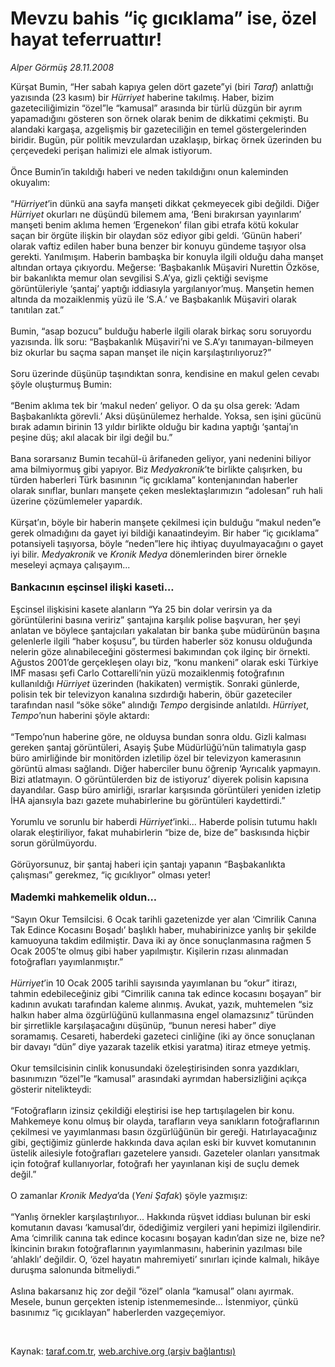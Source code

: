 # Mevzu bahis “iç gıcıklama” ise, özel hayat teferruattır!

*Alper Görmüş 28.11.2008*

<div class="taraf_structure_2col_1zq">
<div class="margen_n">



 <p>Kürşat Bumin, “Her sabah kapıya gelen dört gazete”yi (biri <i>Taraf</i>) anlattığı yazısında (23 kasım) bir <i>Hürriyet</i> haberine takılmış. Haber, bizim gazeteciliğimizin “özel”le “kamusal” arasında bir türlü düzgün bir ayrım yapamadığını gösteren son örnek olarak benim de dikkatimi çekmişti. Bu alandaki kargaşa, azgelişmiş bir gazeteciliğin en temel göstergelerinden biridir. Bugün, pür politik mevzulardan uzaklaşıp, birkaç örnek üzerinden bu çerçevedeki perişan halimizi ele almak istiyorum. <br/><br/>Önce Bumin’in takıldığı haberi ve neden takıldığını onun kaleminden okuyalım: <br/><br/>“<i>Hürriyet</i>’in dünkü ana sayfa manşeti dikkat çekmeyecek gibi değildi. Diğer <i>Hürriyet </i>okurları ne düşündü bilemem ama, ‘Beni bırakırsan yayınlarım’ manşeti benim aklıma hemen ‘Ergenekon’ filan gibi etrafa kötü kokular saçan bir örgüte ilişkin bir olaydan söz ediyor gibi geldi. ‘Günün haberi’ olarak vaftiz edilen haber buna benzer bir konuyu gündeme taşıyor olsa gerekti. Yanılmışım. Haberin bambaşka bir konuyla ilgili olduğu daha manşet altından ortaya çıkıyordu. Meğerse: ‘Başbakanlık Müşaviri Nurettin Özköse, bir bakanlıkta memur olan sevgilisi S.A’ya, gizli çektiği sevişme görüntüleriyle ‘şantaj’ yaptığı iddiasıyla yargılanıyor’muş. Manşetin hemen altında da mozaiklenmiş yüzü ile ‘S.A.’ ve Başbakanlık Müşaviri olarak tanıtılan zat.” <br/><br/>Bumin, “asap bozucu” bulduğu haberle ilgili olarak birkaç soru soruyordu yazısında. İlk soru: “Başbakanlık Müşaviri’ni ve S.A’yı tanımayan-bilmeyen biz okurlar bu saçma sapan manşet ile niçin karşılaştırılıyoruz?” <br/><br/>Soru üzerinde düşünüp taşındıktan sonra, kendisine en makul gelen cevabı şöyle oluşturmuş Bumin: <br/><br/>“Benim aklıma tek bir ‘makul neden’ geliyor. O da şu olsa gerek: ‘Adam Başbakanlıkta görevli.’ Aksi düşünülemez herhalde. Yoksa, sen işini gücünü bırak adamın birinin 13 yıldır birlikte olduğu bir kadına yaptığı ‘şantaj’ın peşine düş; akıl alacak bir ilgi değil bu.” <br/><br/>Bana sorarsanız Bumin tecahül-ü ârifaneden geliyor, yani nedenini biliyor ama bilmiyormuş gibi yapıyor. Biz <i>Medyakronik</i>’te birlikte çalışırken, bu türden haberleri Türk basınının “iç gıcıklama” kontenjanından haberler olarak sınıflar, bunları manşete çeken meslektaşlarımızın “adolesan” ruh hali üzerine çözümlemeler yapardık. <br/><br/>Kürşat’ın, böyle bir haberin manşete çekilmesi için bulduğu “makul neden”e gerek olmadığını da gayet iyi bildiği kanaatindeyim. Bir haber “iç gıcıklama” potansiyeli taşıyorsa, böyle “neden”lere hiç ihtiyaç duyulmayacağını o gayet iyi bilir. <i>Medyakronik</i> ve <i>Kronik Medya </i>dönemlerinden birer örnekle meseleyi açmaya çalışayım...<b> <br/><br/><font size="3">Bankacının eşcinsel ilişki kaseti...</font></b> <br/><br/>Eşcinsel ilişkisini kasete alanların “Ya 25 bin dolar verirsin ya da görüntülerini basına veririz” şantajına karşılık polise başvuran, her şeyi anlatan ve böylece şantajcıları yakalatan bir banka şube müdürünün başına gelenlerle ilgili “haber koşusu”, bu türden haberler söz konusu olduğunda nelerin göze alınabileceğini göstermesi bakımından çok ilginç bir örnekti. Ağustos 2001’de gerçekleşen olayı biz, “konu mankeni” olarak eski Türkiye IMF masası şefi Carlo Cottarelli’nin yüzü mozaiklenmiş fotoğrafının kullanıldığı <i>Hürriyet</i> üzerinden (hakikaten) vermiştik. Sonraki günlerde, polisin tek bir televizyon kanalına sızdırdığı haberin, öbür gazeteciler tarafından nasıl “söke söke” alındığı <i>Tempo</i> dergisinde anlatıldı. <i>Hürriyet</i>, <i>Tempo</i>’nun haberini şöyle aktardı: <br/><br/>“Tempo’nun haberine göre, ne olduysa bundan sonra oldu. Gizli kalması gereken şantaj görüntüleri, Asayiş Şube Müdürlüğü’nün talimatıyla gasp büro amirliğinde bir monitörden izletilip özel bir televizyon kamerasının görüntü alması sağlandı. Diğer haberciler bunu öğrenip ‘Ayrıcalık yapmayın. Bizi atlatmayın. O görüntülerden biz de istiyoruz’ diyerek polisin kapısına dayandılar. Gasp büro amirliği, ısrarlar karşısında görüntüleri yeniden izletip İHA ajansıyla bazı gazete muhabirlerine bu görüntüleri kaydettirdi.” <br/><br/>Yorumlu ve sorunlu bir haberdi <i>Hürriyet</i>’inki... Haberde polisin tutumu haklı olarak eleştiriliyor, fakat muhabirlerin “bize de, bize de” baskısında hiçbir sorun görülmüyordu. <br/><br/>Görüyorsunuz, bir şantaj haberi için şantajı yapanın “Başbakanlıkta çalışması” gerekmez, “iç gıcıklıyor” olması yeter!<b> <br/><br/><font size="3">Mademki mahkemelik oldun...</font></b> <br/><br/>“Sayın Okur Temsilcisi. 6 Ocak tarihli gazetenizde yer alan ‘Cimrilik Canına Tak Edince Kocasını Boşadı’ başlıklı haber, muhabirinizce yanlış bir şekilde kamuoyuna takdim edilmiştir. Dava iki ay önce sonuçlanmasına rağmen 5 Ocak 2005’te olmuş gibi haber yapılmıştır. Kişilerin rızası alınmadan fotoğrafları yayımlanmıştır.”<i> <br/><br/>Hürriyet</i>’in 10 Ocak 2005 tarihli sayısında yayımlanan bu “okur” itirazı, tahmin edebileceğiniz gibi “Cimrilik canına tak edince kocasını boşayan” bir kadının avukatı tarafından kaleme alınmış. Avukat, yazık, muhtemelen “siz halkın haber alma özgürlüğünü kullanmasına engel olamazsınız” türünden bir şirretlikle karşılaşacağını düşünüp, “bunun neresi haber” diye soramamış. Cesareti, haberdeki gazeteci cinliğine (iki ay önce sonuçlanan bir davayı “dün” diye yazarak tazelik etkisi yaratma) itiraz etmeye yetmiş. <br/><br/>Okur temsilcisinin cinlik konusundaki özeleştirisinden sonra yazdıkları, basınımızın “özel”le “kamusal” arasındaki ayrımdan habersizliğini açıkça gösterir nitelikteydi: <br/><br/>“Fotoğrafların izinsiz çekildiği eleştirisi ise hep tartışılagelen bir konu. Mahkemeye konu olmuş bir olayda, tarafların veya sanıkların fotoğraflarının çekilmesi ve yayımlanması basın özgürlüğünün bir gereği. Hatırlayacağınız gibi, geçtiğimiz günlerde hakkında dava açılan eski bir kuvvet komutanının üstelik ailesiyle fotoğrafları gazetelere yansıdı. Gazeteler olanları yansıtmak için fotoğraf kullanıyorlar, fotoğrafı her yayınlanan kişi de suçlu demek değil.” <br/><br/>O zamanlar <i>Kronik Medya</i>’da (<i>Yeni Şafak</i>) şöyle yazmışız: <br/><br/>“Yanlış örnekler karşılaştırılıyor... Hakkında rüşvet iddiası bulunan bir eski komutanın davası ‘kamusal’dır, ödediğimiz vergileri yani hepimizi ilgilendirir. Ama ‘cimrilik canına tak edince kocasını boşayan kadın’dan size ne, bize ne? İkincinin bırakın fotoğraflarının yayımlanmasını, haberinin yazılması bile ‘ahlaklı’ değildir. O, ‘özel hayatın mahremiyeti’ sınırları içinde kalmalı, hikâye duruşma salonunda bitmeliydi.” <br/><br/>Aslına bakarsanız hiç zor değil “özel” olanla “kamusal” olanı ayırmak. Mesele, bunun gerçekten istenip istenmemesinde... İstenmiyor, çünkü basınımız “iç gıcıklayan” haberlerden vazgeçemiyor.</p>

<br/>


<div id="taraf_not">
</div>

</div>


</div>

Kaynak: [taraf.com.tr](http://www.taraf.com.tr:80/makale/2863.htm), [web.archive.org (arşiv bağlantısı)](http://web.archive.org/web/20081219135750/http://www.taraf.com.tr:80/makale/2863.htm)
